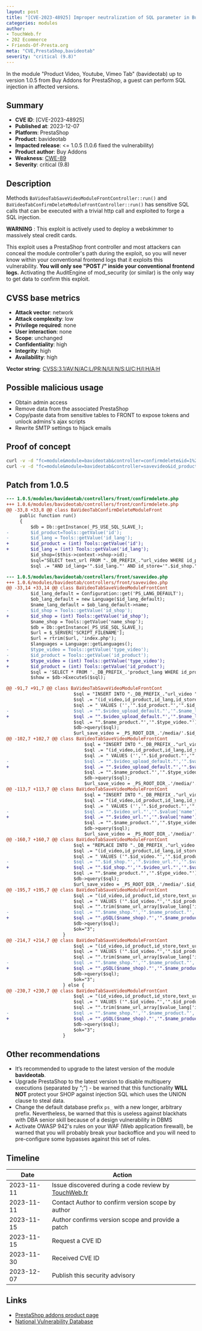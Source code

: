 ```yaml
---
layout: post
title: "[CVE-2023-48925] Improper neutralization of SQL parameter in Buy Addons - Product Video, Youtube, Vimeo Tab module for PrestaShop"
categories: modules
author:
- TouchWeb.fr
- 202 Ecommerce
- Friends-Of-Presta.org
meta: "CVE,PrestaShop,bavideotab"
severity: "critical (9.8)"
---
```


In the module "Product Video, Youtube, Vimeo Tab" (bavideotab) up to version 1.0.5 from Buy Addons for PrestaShop, a guest can perform SQL injection in affected versions.

## Summary

* **CVE ID**: [CVE-2023-48925]
* **Published at**: 2023-12-07
* **Platform**: PrestaShop
* **Product**: bavideotab
* **Impacted release**: <= 1.0.5 (1.0.6 fixed the vulnerability)
* **Product author**: Buy Addons
* **Weakness**: [CWE-89](https://cwe.mitre.org/data/definitions/89.html)
* **Severity**: critical (9.8)

## Description

Methods `BaVideoTabSaveVideoModuleFrontController::run()` and `BaVideoTabConfirmDeleteModuleFrontController::run()` has sensitive SQL calls that can be executed with a trivial http call and exploited to forge a SQL injection.

**WARNING** : This exploit is actively used to deploy a webskimmer to massively steal credit cards.

This exploit uses a PrestaShop front controller and most attackers can conceal the module controller's path during the exploit, so you will never know within your conventional frontend logs that it exploits this vulnerability. **You will only see "POST /" inside your conventional frontend logs.** Activating the AuditEngine of mod_security (or similar) is the only way to get data to confirm this exploit.

## CVSS base metrics

* **Attack vector**: network
* **Attack complexity**: low
* **Privilege required**: none
* **User interaction**: none
* **Scope**: unchanged
* **Confidentiality**: high
* **Integrity**: high
* **Availability**: high

**Vector string**: [CVSS:3.1/AV:N/AC:L/PR:N/UI:N/S:U/C:H/I:H/A:H](https://nvd.nist.gov/vuln-metrics/cvss/v3-calculator?vector=AV:N/AC:L/PR:N/UI:N/S:U/C:H/I:H/A:H)

## Possible malicious usage

* Obtain admin access
* Remove data from the associated PrestaShop
* Copy/paste data from sensitive tables to FRONT to expose tokens and unlock admins's ajax scripts
* Rewrite SMTP settings to hijack emails


## Proof of concept


```bash
curl -v -d "fc=module&module=bavideotab&controller=confirmdelete&id=1%27;select(0x73656C65637420736C656570283432293B)INTO@a;prepare`b`from@a;execute`b`;--&id_lang=1" 'https://preprod.X/'
curl -v -d "fc=module&module=bavideotab&controller=savevideo&id_product=1%22;select(0x73656C65637420736C656570283432293B)INTO@a;prepare`b`from@a;execute`b`;--&id_lang=1" 'https://preprod.X/'
```

## Patch from 1.0.5

```diff
--- 1.0.5/modules/bavideotab/controllers/front/confirmdelete.php
+++ 1.0.6/modules/bavideotab/controllers/front/confirmdelete.php
@@ -33,8 +33,8 @@ class BaVideoTabConfirmDeleteModuleFront
     public function run()
     {
         $db = Db::getInstance(_PS_USE_SQL_SLAVE_);
-        $id_product=Tools::getValue('id');
-        $id_lang = Tools::getValue('id_lang');
+        $id_product = (int) Tools::getValue('id');
+        $id_lang = (int) Tools::getValue('id_lang');
         $id_shop=($this->context->shop->id);
         $sql="SELECT text_url FROM "._DB_PREFIX_."url_video WHERE id_product='".$id_product."'";
         $sql .= "AND id_lang='".$id_lang."' AND id_store='".$id_shop."' AND type = 1 ";

```

```diff
--- 1.0.5/modules/bavideotab/controllers/front/savevideo.php
+++ 1.0.6/modules/bavideotab/controllers/front/savevideo.php
@@ -33,14 +33,14 @@ class BaVideoTabSaveVideoModuleFrontCont
         $id_lang_default = Configuration::get('PS_LANG_DEFAULT');
         $ob_lang_default = new Language($id_lang_default);
         $name_lang_default = $ob_lang_default->name;
-        $id_shop = Tools::getValue('id_shop');
+        $id_shop = (int) Tools::getValue('id_shop');
         $name_shop = Tools::getValue('name_shop');
         $db = Db::getInstance(_PS_USE_SQL_SLAVE_);
         $url = $_SERVER['SCRIPT_FILENAME'];
         $url = rtrim($url, 'index.php');
         $languages = Language::getLanguages();
-        $type_video = Tools::getValue('type_video');
-        $id_product = Tools::getValue('id_product');
+        $type_video = (int) Tools::getValue('type_video');
+        $id_product = (int) Tools::getValue('id_product');
         $sql = 'SELECT * FROM '._DB_PREFIX_.'product_lang WHERE id_product="'.$id_product.'"';
         $show = $db->ExecuteS($sql);

@@ -91,7 +91,7 @@ class BaVideoTabSaveVideoModuleFrontCont
                         $sql = "INSERT INTO "._DB_PREFIX_."url_video ";
                         $sql .= "(id_video,id_product,id_lang,id_store,text_url,language,shop,name_product,type)";
                         $sql .= " VALUES ('','".$id_product."','".$id_lang_default."','".$id_shop."','";
-                        $sql .= "".$video_upload_default."','".$name_lang_default."','".$name_shop."','";
+                        $sql .= "".$video_upload_default."','".$name_lang_default."','".pSQL($name_shop)."','";
                         $sql .= "".$name_product."','".$type_video."')";
                         $db->query($sql);
                         $url_save_video = _PS_ROOT_DIR_.'/media/'.$id_shop."/".$id_product."/";
@@ -102,7 +102,7 @@ class BaVideoTabSaveVideoModuleFrontCont
                             $sql = "INSERT INTO "._DB_PREFIX_."url_video ";
                             $sql .= "(id_video,id_product,id_lang,id_store,text_url,language,shop,name_product,type)";
                             $sql .= " VALUES ('','".$id_product."','".$value['id_lang']."','".$id_shop."','";
-                            $sql .= "".$video_upload_default."','".$value['name']."','".$name_shop."','";
+                            $sql .= "".$video_upload_default."','".$value['name']."','".pSQL($name_shop)."','";
                             $sql .= "".$name_product."','".$type_video."')";
                             $db->query($sql);
                             $url_save_video = _PS_ROOT_DIR_.'/media/'.$id_shop."/".$id_product."/";
@@ -113,7 +113,7 @@ class BaVideoTabSaveVideoModuleFrontCont
                             $sql = "INSERT INTO "._DB_PREFIX_."url_video ";
                             $sql .= "(id_video,id_product,id_lang,id_store,text_url,language,shop,name_product,type)";
                             $sql .= " VALUES ('','".$id_product."','".$value['id_lang']."','".$id_shop."','";
-                            $sql .= "".$video_url."','".$value['name']."','".$name_shop."','";
+                            $sql .= "".$video_url."','".$value['name']."','".pSQL($name_shop)."','";
                             $sql .= "".$name_product."','".$type_video."')";
                             $db->query($sql);
                             $url_save_video = _PS_ROOT_DIR_.'/media/'.$id_shop."/".$id_product."/";
@@ -160,7 +160,7 @@ class BaVideoTabSaveVideoModuleFrontCont
                         $sql = "REPLACE INTO "._DB_PREFIX_."url_video ";
                         $sql .= "(id_video,id_product,id_lang,id_store,text_url,language,shop,name_product,type)";
                         $sql .= " VALUES ('".$id_video."','".$id_product."','".$value['id_lang']."','";
-                        $sql .= "".$id_shop."','".$video_url."','".$value['name']."','".$name_shop."','";
+                        $sql .= "".$id_shop."','".$video_url."','".$value['name']."','".pSQL($name_shop)."','";
                         $sql .= "".$name_product."','".$type_video."')";
                         $db->query($sql);
                         $url_save_video = _PS_ROOT_DIR_.'/media/'.$id_shop."/".$id_product."/";
@@ -195,7 +195,7 @@ class BaVideoTabSaveVideoModuleFrontCont
                         $sql .= "(id_video,id_product,id_store,text_url,language,shop,name_product,type,id_lang)";
                         $sql .= " VALUES ('".$id_video."','".$id_product."','".$id_shop."','";
                         $sql .= "".trim($name_url_array[$value_lang['id_lang']])."','".$value_lang['name']."','";
-                        $sql .= "".$name_shop."','".$name_product."','".$type_video."','".$value_lang['id_lang']."')";
+                        $sql .= "".pSQL($name_shop)."','".$name_product."','".$type_video."','".$value_lang['id_lang']."')";
                         $db->query($sql);
                         $ok="3";
                     }
@@ -214,7 +214,7 @@ class BaVideoTabSaveVideoModuleFrontCont
                         $sql .= "(id_video,id_product,id_store,text_url,language,shop,name_product,type,id_lang)";
                         $sql .= " VALUES ('".$id_video."','".$id_product."','".$id_shop."','";
                         $sql .= "".trim($name_url_array[$value_lang['id_lang']])."','".$value_lang['name']."','";
-                        $sql .= "".$name_shop."','".$name_product."','".$type_video."','".$value_lang['id_lang']."')";
+                        $sql .= "".pSQL($name_shop)."','".$name_product."','".$type_video."','".$value_lang['id_lang']."')";
                         $db->query($sql);
                         $ok="3";
                     } else {
@@ -230,7 +230,7 @@ class BaVideoTabSaveVideoModuleFrontCont
                         $sql .= "(id_video,id_product,id_store,text_url,language,shop,name_product,type,id_lang)";
                         $sql .= " VALUES ('".$id_video."','".$id_product."','".$id_shop."','";
                         $sql .= "".trim($name_url_array[$value_lang['id_lang']])."','".$value_lang['name']."','";
-                        $sql .= "".$name_shop."','".$name_product."','".$type_video."','".$value_lang['id_lang']."')";
+                        $sql .= "".pSQL($name_shop)."','".$name_product."','".$type_video."','".$value_lang['id_lang']."')";
                         $db->query($sql);
                         $ok="3";
                     }
```

## Other recommendations

* It’s recommended to upgrade to the latest version of the module **bavideotab**.
* Upgrade PrestaShop to the latest version to disable multiquery executions (separated by “;”) - be warned that this functionality **WILL NOT** protect your SHOP against injection SQL which uses the UNION clause to steal data.
* Change the default database prefix `ps_` with a new longer, arbitrary prefix. Nevertheless, be warned that this is useless against blackhats with DBA senior skill because of a design vulnerability in DBMS
* Activate OWASP 942's rules on your WAF (Web application firewall), be warned that you will probably break your backoffice and you will need to pre-configure some bypasses against this set of rules.

## Timeline

| Date | Action |
|--|--|
| 2023-11-11 | Issue discovered during a code review by [TouchWeb.fr](https://www.touchweb.fr) |
| 2023-11-11 | Contact Author to confirm version scope by author |
| 2023-11-15 | Author confirms version scope and provide a patch |
| 2023-11-15 | Request a CVE ID |
| 2023-11-30 | Received CVE ID |
| 2023-12-07 | Publish this security advisory |

## Links

* [PrestaShop addons product page](https://buy-addons.com/store/prestashop/module/product-video-youtube-vimeo-tab.html)
* [National Vulnerability Database](https://nvd.nist.gov/vuln/detail/CVE-2023-48925)
